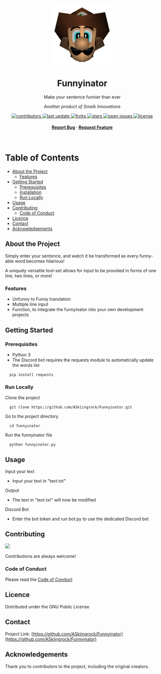 <div align="center">

  <img src="assets/logo.png" alt="logo" width="200" height="auto" />
  <h1>Funnyinator</h1>
  
  <p>
    Make your sentence funnier than ever
  </p>
  <i>Another product of Smelk Innovations</i>

  
<!-- Badges -->
<p>
  <a href="https://github.com/ASkiingrock/Funnyinator/graphs/contributors">
    <img src="https://img.shields.io/github/contributors/ASkiingrock/Funnyinator" alt="contributors" />
  </a>
  <a href="">
    <img src="https://img.shields.io/github/last-commit/ASkiingrock/Funnyinator" alt="last update" />
  </a>
  <a href="https://github.com/ASkiingrock/Funnyinator/network/members">
    <img src="https://img.shields.io/github/forks/ASkiingrock/Funnyinator" alt="forks" />
  </a>
  <a href="https://github.com/ASkiingrock/Funnyinator/stargazers">
    <img src="https://img.shields.io/github/stars/ASkiingrock/Funnyinator" alt="stars" />
  </a>
  <a href="https://github.com/ASkiingrock/Funnyinator/issues/">
    <img src="https://img.shields.io/github/issues/ASkiingrock/Funnyinator" alt="open issues" />
  </a>
  <a href="https://github.com/ASkiingrock/Funnyinator/blob/master/LICENSE">
    <img src="https://img.shields.io/github/license/ASkiingrock/Funnyinator.svg" alt="license" />
  </a>
</p>
   
<h4>
    <a href="https://github.com/ASkiingrock/Funnyinator/issues/">Report Bug</a>
  <span> · </span>
    <a href="https://github.com/ASkiingrock/Funnyinator/issues/">Request Feature</a>
  </h4>
</div>

<br />

<!-- Table of Contents -->
# Table of Contents

- [About the Project](#about-the-project)
  * [Features](#features)
- [Getting Started](#getting-started)
  * [Prerequisites](#prerequisites)
  * [Installation](#installation)
  * [Run Locally](#run-locally)
- [Usage](#usage)
- [Contributing](#contributing)
  * [Code of Conduct](#code-of-conduct)
- [Licence](#licence)
- [Contact](#contact)
- [Acknowledgements](#acknowledgements)
  

<!-- About the Project -->
## About the Project
Simply enter your sentence, and watch it be transformed as every funny-able word becomes hilarious!

A uniquely versatile tool-set allows for input to be provided in forms of one line, two lines, or more!

<!-- Features -->
### Features

- Unfunny to Funny translation
- Multiple line input
- Function, to integrate the funnyinator into your own development projects


<!-- Getting Started -->
## Getting Started

<!-- Prerequisites -->
### Prerequisites

* Python 3
* The Discord bot requires the requests module to automatically update the words list
```
  pip install requests
```


<!-- Run Locally -->
### Run Locally

Clone the project

```
  git clone https://github.com/ASkiingrock/Funnyinator.git
```

Go to the project directory

```
  cd funnyinator
```

Run the funnyinator file

```
  python funnyinator.py
```


<!-- Usage -->
## Usage

Input your text
* Input your text in "text.txt"

Output
* The text in "text.txt" will now be modified

Discord Bot
* Enter the bot token and run bot.py to use the dedicated Discord bot

<!-- Contributing -->
## Contributing

<a href="https://github.com/ASkiingrock/Funnyinator/graphs/contributors">
  <img src="https://contrib.rocks/image?repo=ASkiingrock/Funnyinator" />
</a>


Contributions are always welcome!



<!-- Code of Conduct -->
### Code of Conduct

Please read the [Code of Conduct](https://github.com/ASkiingrock/Funnyinator/blob/master/CODE_OF_CONDUCT.md)


<!-- Licence -->
## Licence

Distributed under the GNU Public License


<!-- Contact -->
## Contact

Project Link: [https://github.com/ASkiingrock/Funnyinator](https://github.com/ASkiingrock/Funnyinator)

<!-- Acknowledgments -->
## Acknowledgements

Thank you to contributors to the project, including the original creators.

